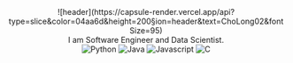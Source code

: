<div align=center>
  ![header](https://capsule-render.vercel.app/api?type=slice&color=04aa6d&height=200&section=header&text=ChoLong02&fontSize=95)
</div>

<div align=center>I am Software Engineer and Data Scientist.</div>

<div align=center>
  <img alt="Python" src="https://img.shields.io/badge/Python-3776AB.svg?&style=for-the-badge&logo=Python&logoColor=white"/> <img alt="Java" src="https://img.shields.io/badge/Java-007396.svg?&style=for-the-badge&logo=Java&logoColor=white"/> <img alt="Javascript" src="https://img.shields.io/badge/Javascript-F7DF1E.svg?&style=for-the-badge&logo=Javascript&logoColor=white"/> <img alt="C" src="https://img.shields.io/badge/C-A8B9CC.svg?&style=for-the-badge&logo=C&logoColor=white"/>
</div>
